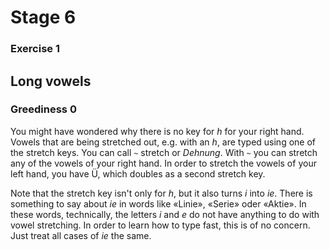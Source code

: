 # Stage 6

### Exercise 1

## Long vowels

### Greediness 0

You might have wondered why there is no key for *h* for your right hand.
Vowels that are being stretched out, e.g. with an *h*, are typed using one of the stretch keys.
You can call `~` stretch or *Dehnung*.
With `~` you can stretch any of the vowels of your right hand.
In order to stretch the vowels of your left hand, you have Ü, which doubles as a second stretch key.

<!--separator-->

Note that the stretch key isn't only for *h*, but it also turns *i* into *ie*.
There is something to say about *ie* in words like «Linie», «Serie» oder «Aktie».
In these words, technically, the letters *i* and *e* do not have anything to do with vowel stretching.
In order to learn how to type fast, this is of no concern.
Just treat all cases of *ie* the same.
